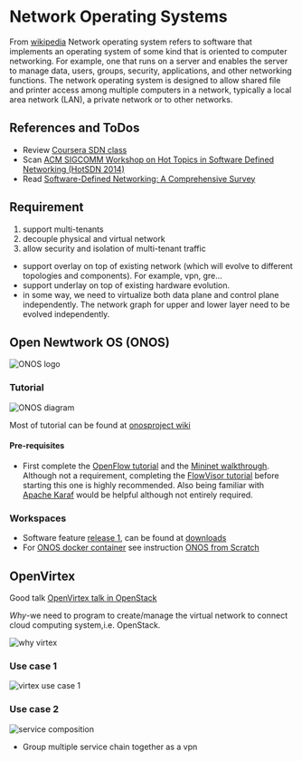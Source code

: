 # Network Operating Systems

From [wikipedia]
Network operating system refers to software that implements an operating system of some kind that is oriented to computer networking. For example, one that runs on a server and enables the server to manage data, users, groups, security, applications, and other networking functions. The network operating system is designed to allow shared file and printer access among multiple computers in a network, typically a local area network (LAN), a private network or to other networks.

[wikipedia]: http://en.wikipedia.org/wiki/Network_operating_system

## References and ToDos
* Review [Coursera SDN class]
* Scan [ACM SIGCOMM Workshop on Hot Topics in Software Defined Networking (HotSDN 2014)]
* Read [Software-Defined Networking: A Comprehensive Survey](http://arxiv.org/pdf/1406.0440.pdf) 

[Coursera SDN class]: https://class.coursera.org/sdn-002 
[seminars]: http://www.opennetsummit.org/ons-inspire-webinars-on-demand.php
[OVNC Keynote: ONOS - Enabling Software Defined Transformation of Service Provider Networks]: http://www.slideboom.com/presentations/1183970/OVNC-Keynote%3A-ONOS--Enabling-Software-Defined-Transformation-of-Service-Provider-Networks
[ACM SIGCOMM Workshop on Hot Topics in Software Defined Networking (HotSDN 2014)]: http://conferences.sigcomm.org/sigcomm/2014/hotsdn.php

## Requirement

1. support multi-tenants
2. decouple physical and virtual network
3. allow security and isolation of multi-tenant traffic

* support overlay on top of existing network (which will evolve to different topologies and components). For example, vpn, gre...
* support underlay on top of existing hardware evolution. 
* in some way, we need to virtualize both data plane and control plane independently. The network graph for upper and lower layer need to be evolved independently. 

## Open Newtwork OS (ONOS)
![ONOS logo]

### Tutorial
![ONOS diagram]

Most of tutorial can be found at [onosproject wiki]

[ONOS logo]: https://wiki.onosproject.org/download/attachments/360449/global.logo?version=2&modificationDate=1414633691908&api=v2
[ONOS diagram]: https://assets.sdncentral.com/ON.LAB-Open-Network-Operating-System-ONOS-1394342534
[onosproject wiki]: https://wiki.onosproject.org/display/ONOS/Distributed+ONOS+Tutorial

#### Pre-requisites
* First complete the [OpenFlow tutorial] and the [Mininet walkthrough]. Although not a requirement, completing the [FlowVisor tutorial] before starting this one is highly recommended. Also being familiar with [Apache Karaf] would be helpful although not entirely required.

[onlab]: http://onlab.us/ 
[ONOS wiki home]: https://wiki.onosproject.org/display/ONOS/ONOS+Wiki+Home 
[OpenFlow tutorial]: http://archive.openflow.org/wk/index.php/OpenFlow_Tutorial
[Mininet walkthrough]: http://mininet.org/walkthrough/
[FlowVisor tutorial]: https://openflow.stanford.edu/display/ONL/Flowvisor
[Apache Karaf]: http://karaf.apache.org/

### Workspaces
* Software feature [release 1], can be found at [downloads]
* For [ONOS docker container] see instruction [ONOS from Scratch]

[release 1]: http://www.prnewswire.com/news-releases/onlab-delivers-software-for-new-open-source-sdn-network-operating-system--onos-300004797.html
[downloads]: https://wiki.onosproject.org/display/ONOS/Downloads
[ONOS docker container]: https://registry.hub.docker.com/u/ywang1007/onos-buildenv/
[ONOS from Scratch]: https://wiki.onosproject.org/display/ONOS/ONOS+from+Scratch

## OpenVirtex

Good talk [OpenVirtex talk in OpenStack]

*Why*-we need to program to create/manage the virtual network to connect cloud computing system,i.e. OpenStack.

![why virtex]

[openvirtex]:http://ovx.onlab.us/
[OpenVirtex talk in OpenStack]:https://www.openstack.org/summit/openstack-paris-summit-2014/session-videos/presentation/ovx-virtual-software-defined-networks
[why virtex]:https://www.evernote.com/shard/s302/sh/80bb20c1-27d0-4a1d-b39c-e10386233a82/18ac47d64c170bcea94dea5e702d1fb9

### Use case 1

![virtex use case 1]

[virtex use case 1]:https://www.evernote.com/shard/s302/sh/9b30f520-969f-4ff3-9779-8ef379f04a5b/311daf504414b5376a01f1af5e09db0b

### Use case 2

![service composition]

* Group multiple service chain together as a vpn

[service composition]:https://www.evernote.com/shard/s302/sh/e01a9674-a75f-485e-8906-33476745e527/77f9259f260db6c97aad554a2ec8ef90